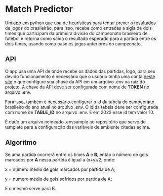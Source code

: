 # Match Predictor

Um app em python que usa de heurísticas para tentar prever o resultados de jogos do brasileirão, para isso, recebe como entradas a sigla de dois times que participam da primeira divisão do campeonato brasileiro de futebol e retorna como saída o resultado esperado para a partida entre os dois times, usando como base os jogos anteriores do campeonato.

## API

O app usa uma API de onde recebe os dados das partidas, logo, para seu devido funcionamento é necessário que o usuário tenha uma conta [neste site](https://api-futebol.com.br/) e que configure sua chave da API em um arquivo .env na raiz do projeto. A chave da API deve ser configurada com nome de **TOKEN** no arquivo .env.

Fora isso, também é necessário configurar o id da tabela do campeonato brasileiro do ano atual no arquivo .env. O id da tabela deve ser configurada com nome de **TABLE_ID** no arquivo .env. E em 2023 esse id tem valor 10.

É dado um arquivo nomeado .envsample no repositório que serve de template para a configuração das variáveis de ambiente citadas acima.

## Algoritmo

Se uma partida ocorrerá entre os times **A** e **B**, então o número de gols marcados por **A** nessa partida é igual a (x+y)/2, onde:

x = número médio de gols marcados por partida de A;

y = número médio de gols sofridos por partida de A;

E o mesmo serve para B.